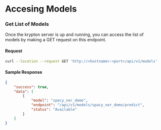# Accesing Models

### Get List of Models

Once the krypton server is up and running, you can access the list of models by making a GET request on this endpoint.

#### Request
```bash
curl --location --request GET 'http://<hostname>:<port>/api/v1/models'
```

#### Sample Response
```json
{
    "success": true,
    "data": [
        {
            "model": "spacy_ner_demo",
            "endpoint": "/api/v1/models/spacy_ner_demo/predict",
            "status": "Available"
        }
    ]
}
```
